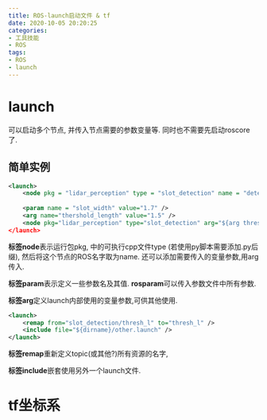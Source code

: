 ```yaml
---
title: ROS-launch启动文件 & tf
date: 2020-10-05 20:20:25
categories:
- 工具技能
- ROS
tags:
- ROS
- launch
---
```


# launch

可以启动多个节点, 并传入节点需要的参数变量等. 同时也不需要先启动roscore了. 

## 简单实例

```xml
<launch>
	<node pkg = "lidar_perception" type = "slot_detection" name = "detecting slots" />
    
    <param name = "slot_width" value="1.7" />
    <arg name="thershold_length" value="1.5" />
    <node pkg="lidar_perception" type="slot_detection" arg="${arg threshold_length}" name "detection slots" />
</launch>
```

**标签node**表示运行包pkg, 中的可执行cpp文件type (若使用py脚本需要添加.py后缀), 然后将这个节点的ROS名字取为name. 还可以添加需要传入的变量参数,用arg传入. 

**标签param**表示定义一些参数名及其值. **rosparam**可以传入参数文件中所有参数.

**标签arg**定义launch内部使用的变量参数,可供其他使用.

```xml
<launch>
	<remap from="slot_detection/thresh_l" to="thresh_l" />
    <include file="${dirname}/other.launch" />
</launch>
```

**标签remap**重新定义topic(或其他?)所有资源的名字, 

**标签include**嵌套使用另外一个launch文件.

# tf坐标系


